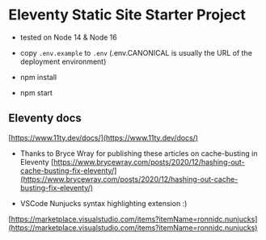 # Eleventy Static Site Starter Project

+ tested on Node 14 & Node 16

+ copy `.env.example` to `.env` (.env.CANONICAL is usually the URL of the deployment environment)

+ npm install

+ npm start

## Eleventy docs

[https://www.11ty.dev/docs/](https://www.11ty.dev/docs/)

+ Thanks to Bryce Wray for publishing these articles on cache-busting in Eleventy [https://www.brycewray.com/posts/2020/12/hashing-out-cache-busting-fix-eleventy/](https://www.brycewray.com/posts/2020/12/hashing-out-cache-busting-fix-eleventy/)

+ VSCode Nunjucks syntax highlighting extension :)

[https://marketplace.visualstudio.com/items?itemName=ronnidc.nunjucks](https://marketplace.visualstudio.com/items?itemName=ronnidc.nunjucks)
